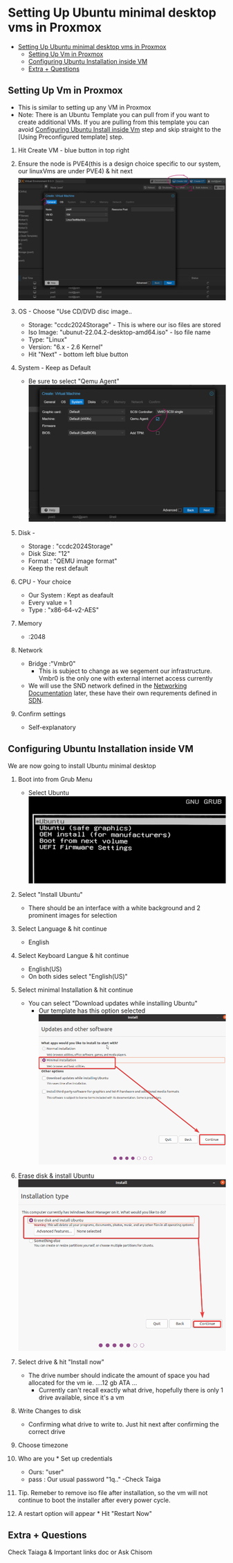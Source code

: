 # Setting Up Ubuntu minimal desktop vms in Proxmox

- [Setting Up Ubuntu minimal desktop vms in Proxmox](#setting-up-ubuntu-minimal-desktop-vms-in-proxmox)
  - [Setting Up Vm in Proxmox](#setting-up-vm-in-proxmox)
  - [Configuring Ubuntu Installation inside VM](#configuring-ubuntu-installation-inside-vm)
  - [Extra + Questions](#extra--questions)

    

## Setting Up Vm in Proxmox
+ This is similar to setting up any VM in Proxmox
+ Note: There is an Ubuntu Template you can pull from if you want to create additional VMs. If you are pulling from this template you can avoid [Configuring Ubuntu Install inside Vm](#configuring-ubuntu-installation-inside-vm) step and skip straight to the [Using Preconfigured template] step.

1. Hit Create VM - blue button in top right
2. Ensure the node is PVE4(this is a design choice specific to our system, our linuxVms are under PVE4) & hit next
![Alt text](Images/Step1-2.png)


3. OS - Choose "Use CD/DVD disc image..
   * Storage: "ccdc2024Storage" - This is where our iso files are stored
   * Iso Image: "ubunut-22.04.2-desktop-amd64.iso" - Iso file name
   * Type: "Linux"
   * Version: "6.x - 2.6 Kernel"
   * Hit "Next" - bottom left blue button

4. System - Keep as Default
   * Be sure to select "Qemu Agent"
    ![Alt text](Images/SystemVmTab.png)
5. Disk - 
   * Storage : "ccdc2024Storage"
   * Disk Size: "12"
   * Format : "QEMU image format"
   * Keep the rest default
6. CPU - Your choice
   * Our System : Kept as deafault
   * Every value  = 1
   * Type : "x86-64-v2-AES"

7. Memory 
   * :2048

8. Network
   * Bridge :"Vmbr0"
     * This is subject to change as we segement our infrastructure. Vmbr0 is the only one with external internet access currently
    * We will use the SND network defined in the [Networking Documentation](./../../Network/README.md) later, these have their own requrements defined in [SDN](./../../Network/Proxmox/2-SDN.md).

9. Confirm settings
   * Self-explanatory

## Configuring Ubuntu Installation inside VM
We are now going to install Ubuntu minimal desktop

1. Boot into from Grub Menu
   * Select Ubuntu
    ![Alt text](Images/CLVp2s1.webp)

2. Select "Install Ubuntu" 
   * There should be an interface with a white background and 2 prominent images for selection

3. Select Language & hit continue
    * English

4. Select Keyboard Langue & hit continue
    * English(US) 
    * On both sides select "English(US)"

5. Select minimal Installation & hit continue
    * You can select "Download updates while installing Ubuntu"
        * Our template has this option selected
    ![Select Minimal](Images\CLVp2s5.webp)

6. Erase disk & install Ubuntu
    ![Erase disk](Images\CLVp2s6.webp)
    
7. Select drive & hit "Install now"
    * The drive number should indicate the amount of space you had allocated for the vm ie. ....12 gb ATA ...
      * Currently can't recall exactly what drive, hopefully there is only 1 drive available, since it's a vm
    
8. Write Changes to disk
    * Confirming what drive to write to. Just hit next after confirming the correct drive

9. Choose timezone

10.  Who are you
    * Set up credentials
        * Ours: "user"
        * pass : Our usual password "1q.." -Check Taiga

11.  Tip. Remeber to remove iso file after installation, so the vm will not continue to boot the installer after every power cycle.

12.  A restart option will appear 
    * Hit "Restart Now"



## Extra + Questions

Check Taiaga & Important links doc
or Ask Chisom
